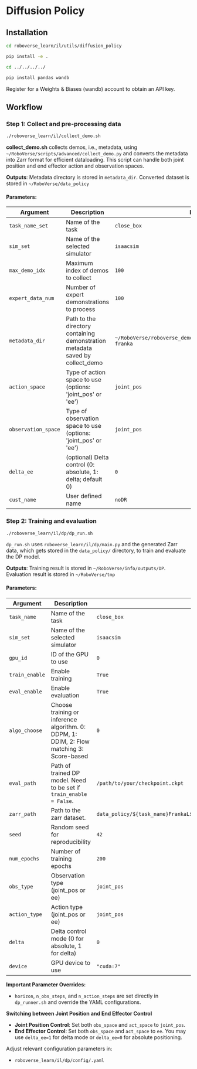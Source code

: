 # Diffusion Policy

## Installation

```bash
cd roboverse_learn/il/utils/diffusion_policy

pip install -e .

cd ../../../../

pip install pandas wandb
```

Register for a Weights & Biases (wandb) account to obtain an API key.

## Workflow 

### Step 1: Collect and pre-processing data

```bash
./roboverse_learn/il/collect_demo.sh
```

**collect_demo.sh** collects demos, i.e., metadata, using `~/RoboVerse/scripts/advanced/collect_demo.py` and converts the metadata into Zarr format for efficient dataloading. This script can handle both joint position and end effector action and observation spaces.

**Outputs**: Metadata directory is stored in `metadata_dir`. Converted dataset is stored in `~/RoboVerse/data_policy`

#### Parameters:

| Argument            | Description                                                  | Example                                                      |
| ------------------- | ------------------------------------------------------------ | ------------------------------------------------------------ |
| `task_name_set`     | Name of the task                                             | `close_box`                                                  |
| `sim_set`           | Name of the selected simulator                               | `isaacsim`                                                   |
| `max_demo_idx`      | Maximum index of demos to collect                            | `100`                                                        |
| `expert_data_num`   | Number of expert demonstrations to process                   | `100`                                                        |
| `metadata_dir`      | Path to the directory containing demonstration metadata saved by collect_demo | `~/RoboVerse/roboverse_demo/demo_isaacsim/close_box-/robot-franka` |
| `action_space`      | Type of action space to use (options: 'joint_pos' or 'ee')   | `joint_pos`                                                  |
| `observation_space` | Type of observation space to use (options: 'joint_pos' or 'ee') | `joint_pos`                                                  |
| `delta_ee`          | (optional) Delta control (0: absolute, 1: delta; default 0)  | `0`                                                          |
| `cust_name`         | User defined name                                            | `noDR`                                                       |

### Step 2: Training and evaluation

```bash
./roboverse_learn/il/dp/dp_run.sh
```

`dp_run.sh` uses `roboverse_learn/il/dp/main.py` and the generated Zarr data, which gets stored in the `data_policy/` directory, to train and evaluate the DP model.

**Outputs**: Training result is stored in `~/RoboVerse/info/outputs/DP`. Evaluation result is stored in `~/RoboVerse/tmp`

#### Parameters:

| Argument       | Description          | Example     |
| -------------- | -------------------- | ----------- |
| `task_name`    | Name of the task     | `close_box` |
| `sim_set`      | Name of the selected simulator | `isaacsim` |
| `gpu_id`       | ID of the GPU to use | `0`         |
| `train_enable` | Enable training      | `True`      |
| `eval_enable`  | Enable evaluation    | `True`      |
| `algo_choose`  | Choose training or inference algorithm. 0: DDPM, 1: DDIM, 2: Flow matching  3: Score-based   | `0` |
| `eval_path`    | Path of trained DP model. Need to be set if  `train_enable = False`. | `/path/to/your/checkpoint.ckpt`|
| `zarr_path` | Path to the zarr dataset.| `data_policy/${task_name}FrankaL${level}_${extra}_${expert_data_num}.zarr` |
| `seed` | Random seed for reproducibility | `42` |
| `num_epochs` | Number of training epochs | `200` |
| `obs_type` | Observation type (joint_pos or ee) | `joint_pos` |
| `action_type` | Action type (joint_pos or ee) | `joint_pos` |
| `delta` | Delta control mode (0 for absolute, 1 for delta) | `0` |
| `device` | GPU device to use | `"cuda:7"` |


**Important Parameter Overrides:**
- `horizon`, `n_obs_steps`, and `n_action_steps` are set directly in `dp_runner.sh` and override the YAML configurations.

**Switching between Joint Position and End Effector Control**

- **Joint Position Control**: Set both `obs_space` and `act_space` to `joint_pos`.
- **End Effector Control**: Set both `obs_space` and `act_space` to `ee`. You may use `delta_ee=1` for delta mode or `delta_ee=0` for absolute positioning.

Adjust relevant configuration parameters in:
- `roboverse_learn/il/dp/config/.yaml`